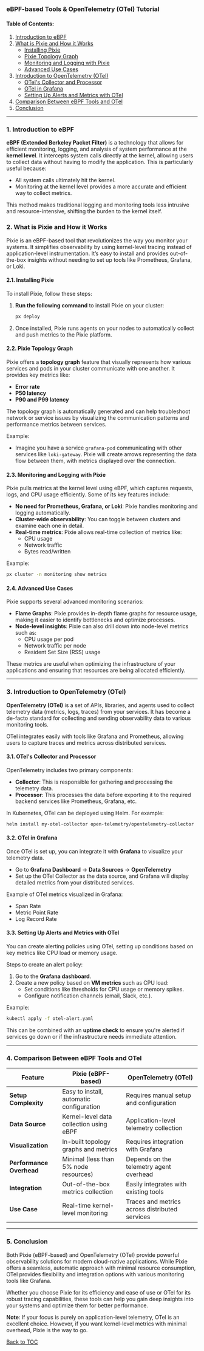 ### eBPF-based Tools & OpenTelemetry (OTel) Tutorial

#### **Table of Contents:**
1. [Introduction to eBPF](#1-introduction-to-ebpf)
2. [What is Pixie and How it Works](#2-what-is-pixie-and-how-it-works)
   - [Installing Pixie](#installing-pixie)
   - [Pixie Topology Graph](#pixie-topology-graph)
   - [Monitoring and Logging with Pixie](#monitoring-and-logging-with-pixie)
   - [Advanced Use Cases](#advanced-use-cases)
3. [Introduction to OpenTelemetry (OTel)](#3-introduction-to-opentelemetry-otel)
   - [OTel's Collector and Processor](#4-otels-collector-and-processor)
   - [OTel in Grafana](#otel-in-grafana)
   - [Setting Up Alerts and Metrics with OTel](#setting-up-alerts-and-metrics-with-otel)
4. [Comparison Between eBPF Tools and OTel](#4-comparison-between-ebpf-tools-and-otel)
5. [Conclusion](#5-conclusion)

---

### **1. Introduction to eBPF**

**eBPF (Extended Berkeley Packet Filter)** is a technology that allows for efficient monitoring, logging, and analysis of system performance at the **kernel level**. It intercepts system calls directly at the kernel, allowing users to collect data without having to modify the application. This is particularly useful because:
- All system calls ultimately hit the kernel.
- Monitoring at the kernel level provides a more accurate and efficient way to collect metrics.
  
This method makes traditional logging and monitoring tools less intrusive and resource-intensive, shifting the burden to the kernel itself.

### **2. What is Pixie and How it Works**

Pixie is an eBPF-based tool that revolutionizes the way you monitor your systems. It simplifies observability by using kernel-level tracing instead of application-level instrumentation. It’s easy to install and provides out-of-the-box insights without needing to set up tools like Prometheus, Grafana, or Loki.

#### **2.1. Installing Pixie**
To install Pixie, follow these steps:
1. **Run the following command** to install Pixie on your cluster:
    ```bash
    px deploy
    ```
2. Once installed, Pixie runs agents on your nodes to automatically collect and push metrics to the Pixie platform.

#### **2.2. Pixie Topology Graph**
Pixie offers a **topology graph** feature that visually represents how various services and pods in your cluster communicate with one another. It provides key metrics like:
- **Error rate**
- **P50 latency**
- **P90 and P99 latency**

The topology graph is automatically generated and can help troubleshoot network or service issues by visualizing the communication patterns and performance metrics between services.

Example:
- Imagine you have a service `grafana-pod` communicating with other services like `loki-gateway`. Pixie will create arrows representing the data flow between them, with metrics displayed over the connection.

#### **2.3. Monitoring and Logging with Pixie**
Pixie pulls metrics at the kernel level using eBPF, which captures requests, logs, and CPU usage efficiently. Some of its key features include:
- **No need for Prometheus, Grafana, or Loki**: Pixie handles monitoring and logging automatically.
- **Cluster-wide observability**: You can toggle between clusters and examine each one in detail.
- **Real-time metrics**: Pixie allows real-time collection of metrics like:
  - CPU usage
  - Network traffic
  - Bytes read/written

Example:
```bash
px cluster -n monitoring show metrics
```

#### **2.4. Advanced Use Cases**
Pixie supports several advanced monitoring scenarios:
- **Flame Graphs**: Pixie provides in-depth flame graphs for resource usage, making it easier to identify bottlenecks and optimize processes.
- **Node-level insights**: Pixie can also drill down into node-level metrics such as:
  - CPU usage per pod
  - Network traffic per node
  - Resident Set Size (RSS) usage

These metrics are useful when optimizing the infrastructure of your applications and ensuring that resources are being allocated efficiently.

---

### **3. Introduction to OpenTelemetry (OTel)**

**OpenTelemetry (OTel)** is a set of APIs, libraries, and agents used to collect telemetry data (metrics, logs, traces) from your services. It has become a de-facto standard for collecting and sending observability data to various monitoring tools.

OTel integrates easily with tools like Grafana and Prometheus, allowing users to capture traces and metrics across distributed services.

#### **3.1. OTel's Collector and Processor**
OpenTelemetry includes two primary components:
- **Collector**: This is responsible for gathering and processing the telemetry data.
- **Processor**: This processes the data before exporting it to the required backend services like Prometheus, Grafana, etc.

In Kubernetes, OTel can be deployed using Helm. For example:
```bash
helm install my-otel-collector open-telemetry/opentelemetry-collector
```

#### **3.2. OTel in Grafana**
Once OTel is set up, you can integrate it with **Grafana** to visualize your telemetry data.
- Go to **Grafana Dashboard** → **Data Sources** → **OpenTelemetry**
- Set up the OTel Collector as the data source, and Grafana will display detailed metrics from your distributed services.

Example of OTel metrics visualized in Grafana:
- Span Rate
- Metric Point Rate
- Log Record Rate

#### **3.3. Setting Up Alerts and Metrics with OTel**
You can create alerting policies using OTel, setting up conditions based on key metrics like CPU load or memory usage.

Steps to create an alert policy:
1. Go to the **Grafana dashboard**.
2. Create a new policy based on **VM metrics** such as CPU load:
    - Set conditions like thresholds for CPU usage or memory spikes.
    - Configure notification channels (email, Slack, etc.).

Example:
```bash
kubectl apply -f otel-alert.yaml
```
This can be combined with an **uptime check** to ensure you're alerted if services go down or if the infrastructure needs immediate attention.

---

### **4. Comparison Between eBPF Tools and OTel**

| Feature                     | Pixie (eBPF-based)                        | OpenTelemetry (OTel)                    |
|-----------------------------|-------------------------------------------|-----------------------------------------|
| **Setup Complexity**         | Easy to install, automatic configuration  | Requires manual setup and configuration |
| **Data Source**              | Kernel-level data collection using eBPF   | Application-level telemetry collection  |
| **Visualization**            | In-built topology graphs and metrics      | Requires integration with Grafana       |
| **Performance Overhead**     | Minimal (less than 5% node resources)     | Depends on the telemetry agent overhead |
| **Integration**              | Out-of-the-box metrics collection         | Easily integrates with existing tools   |
| **Use Case**                 | Real-time kernel-level monitoring         | Traces and metrics across distributed services |

---

### **5. Conclusion**

Both Pixie (eBPF-based) and OpenTelemetry (OTel) provide powerful observability solutions for modern cloud-native applications. While Pixie offers a seamless, automatic approach with minimal resource consumption, OTel provides flexibility and integration options with various monitoring tools like Grafana.

Whether you choose Pixie for its efficiency and ease of use or OTel for its robust tracing capabilities, these tools can help you gain deep insights into your systems and optimize them for better performance.

**Note**: If your focus is purely on application-level telemetry, OTel is an excellent choice. However, if you want kernel-level metrics with minimal overhead, Pixie is the way to go.

[Back to TOC](#table-of-contents)


